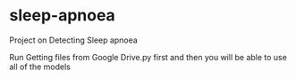 # sleep-apnoea

Project on Detecting Sleep apnoea

Run Getting files from Google Drive.py first and then you will be able to use all of the models
